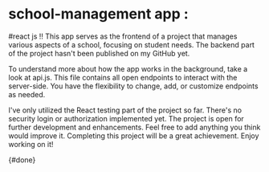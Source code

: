 # school-management app :
#react js !!
This app serves as the frontend of a project that manages various aspects of a school, focusing on student needs. The backend part of the project hasn't been published on my GitHub yet.

To understand more about how the app works in the background, take a look at api.js. This file contains all open endpoints to interact with the server-side. You have the flexibility to change, add, or customize endpoints as needed.

I've only utilized the React testing part of the project so far. There's no security login or authorization implemented yet. The project is open for further development and enhancements. Feel free to add anything you think would improve it. Completing this project will be a great achievement. Enjoy working on it!

{#done}

